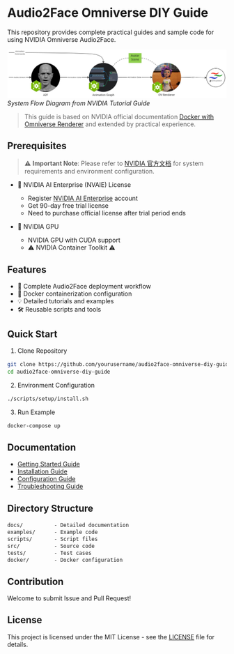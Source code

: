 # Audio2Face Omniverse DIY Guide

This repository provides complete practical guides and sample code for using NVIDIA Omniverse Audio2Face.

![alt text](docs/images/audio2face_omniverse_diy_guide.png)
*System Flow Diagram from NVIDIA Tutorial Guide*
> This guide is based on NVIDIA official documentation [Docker with Omniverse Renderer](https://docs.nvidia.com/ace/latest/workflows/animation_pipeline/docker_with_omniverse_renderer.html) and extended by practical experience.

## Prerequisites

> ⚠️ **Important Note**: Please refer to [NVIDIA 官方文档](https://docs.nvidia.com/ace/latest/workflows/animation_pipeline/docker_with_omniverse_renderer.html) for system requirements and environment configuration.

- 🔑 NVIDIA AI Enterprise (NVAIE) License
  - Register [NVIDIA AI Enterprise](https://www.nvidia.com/en-us/ai-enterprise/) account
  - Get 90-day free trial license
  - Need to purchase official license after trial period ends

- 🔑 NVIDIA GPU
  - NVIDIA GPU with CUDA support
  - ⚠️ NVIDIA Container Toolkit ⚠️

## Features

- 🎯 Complete Audio2Face deployment workflow
- 🚀 Docker containerization configuration
- 💡 Detailed tutorials and examples
- 🛠 Reusable scripts and tools

## Quick Start

1. Clone Repository
```bash
git clone https://github.com/yourusername/audio2face-omniverse-diy-guide.git
cd audio2face-omniverse-diy-guide
```

2. Environment Configuration
```bash
./scripts/setup/install.sh
```

3. Run Example
```bash
docker-compose up
```

## Documentation

- [Getting Started Guide](docs/getting-started.md)
- [Installation Guide](docs/installation.md)
- [Configuration Guide](docs/configuration.md)
- [Troubleshooting Guide](docs/troubleshooting.md)

## Directory Structure

```
docs/          - Detailed documentation
examples/      - Example code
scripts/       - Script files
src/           - Source code
tests/         - Test cases
docker/        - Docker configuration
```

## Contribution

Welcome to submit Issue and Pull Request!

## License

This project is licensed under the MIT License - see the [LICENSE](LICENSE) file for details.
